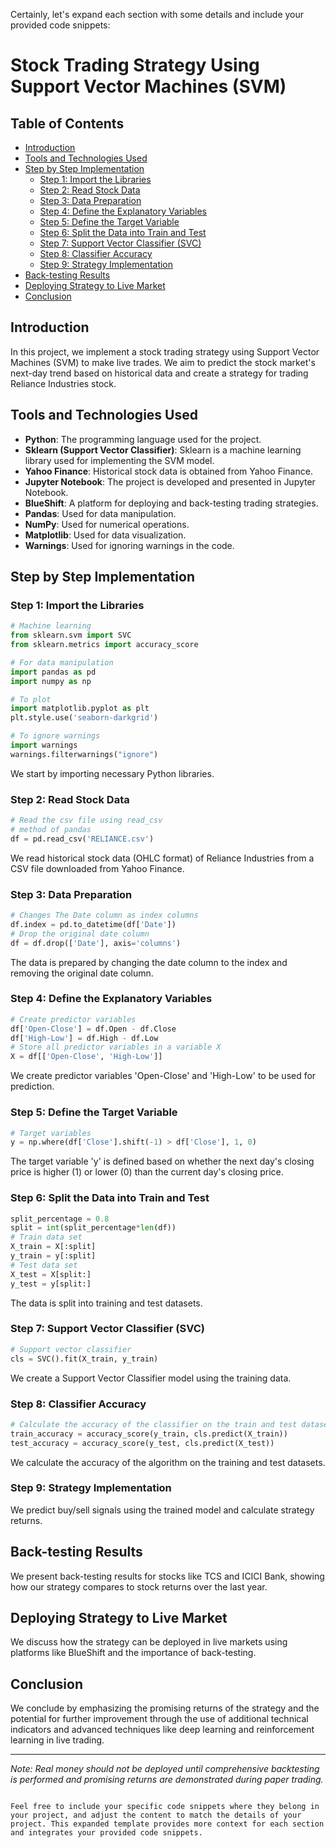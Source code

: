Certainly, let's expand each section with some details and include your provided code snippets:

 
# Stock Trading Strategy Using Support Vector Machines (SVM)

## Table of Contents
- [Introduction](#introduction)
- [Tools and Technologies Used](#tools-and-technologies-used)
- [Step by Step Implementation](#step-by-step-implementation)
  - [Step 1: Import the Libraries](#step-1-import-the-libraries)
  - [Step 2: Read Stock Data](#step-2-read-stock-data)
  - [Step 3: Data Preparation](#step-3-data-preparation)
  - [Step 4: Define the Explanatory Variables](#step-4-define-the-explanatory-variables)
  - [Step 5: Define the Target Variable](#step-5-define-the-target-variable)
  - [Step 6: Split the Data into Train and Test](#step-6-split-the-data-into-train-and-test)
  - [Step 7: Support Vector Classifier (SVC)](#step-7-support-vector-classifier-svc)
  - [Step 8: Classifier Accuracy](#step-8-classifier-accuracy)
  - [Step 9: Strategy Implementation](#step-9-strategy-implementation)
- [Back-testing Results](#back-testing-results)
- [Deploying Strategy to Live Market](#deploying-strategy-to-live-market)
- [Conclusion](#conclusion)

## Introduction

In this project, we implement a stock trading strategy using Support Vector Machines (SVM) to make live trades. We aim to predict the stock market's next-day trend based on historical data and create a strategy for trading Reliance Industries stock.

## Tools and Technologies Used

- **Python**: The programming language used for the project.
- **Sklearn (Support Vector Classifier)**: Sklearn is a machine learning library used for implementing the SVM model.
- **Yahoo Finance**: Historical stock data is obtained from Yahoo Finance.
- **Jupyter Notebook**: The project is developed and presented in Jupyter Notebook.
- **BlueShift**: A platform for deploying and back-testing trading strategies.
- **Pandas**: Used for data manipulation.
- **NumPy**: Used for numerical operations.
- **Matplotlib**: Used for data visualization.
- **Warnings**: Used for ignoring warnings in the code.

## Step by Step Implementation

### Step 1: Import the Libraries

```python
# Machine learning 
from sklearn.svm import SVC 
from sklearn.metrics import accuracy_score 

# For data manipulation 
import pandas as pd 
import numpy as np 

# To plot 
import matplotlib.pyplot as plt 
plt.style.use('seaborn-darkgrid') 

# To ignore warnings 
import warnings 
warnings.filterwarnings("ignore")
```

We start by importing necessary Python libraries.

### Step 2: Read Stock Data

```python
# Read the csv file using read_csv  
# method of pandas 
df = pd.read_csv('RELIANCE.csv') 
```

We read historical stock data (OHLC format) of Reliance Industries from a CSV file downloaded from Yahoo Finance.

### Step 3: Data Preparation

```python
# Changes The Date column as index columns 
df.index = pd.to_datetime(df['Date']) 
# Drop the original date column 
df = df.drop(['Date'], axis='columns')
```

The data is prepared by changing the date column to the index and removing the original date column.

### Step 4: Define the Explanatory Variables

```python
# Create predictor variables 
df['Open-Close'] = df.Open - df.Close 
df['High-Low'] = df.High - df.Low 
# Store all predictor variables in a variable X 
X = df[['Open-Close', 'High-Low']]
```

We create predictor variables 'Open-Close' and 'High-Low' to be used for prediction.

### Step 5: Define the Target Variable

```python
# Target variables 
y = np.where(df['Close'].shift(-1) > df['Close'], 1, 0)
```

The target variable 'y' is defined based on whether the next day's closing price is higher (1) or lower (0) than the current day's closing price.

### Step 6: Split the Data into Train and Test

```python
split_percentage = 0.8
split = int(split_percentage*len(df)) 
# Train data set 
X_train = X[:split] 
y_train = y[:split] 
# Test data set 
X_test = X[split:] 
y_test = y[split:]
```

The data is split into training and test datasets.

### Step 7: Support Vector Classifier (SVC)

```python
# Support vector classifier 
cls = SVC().fit(X_train, y_train)
```

We create a Support Vector Classifier model using the training data.

### Step 8: Classifier Accuracy

```python
# Calculate the accuracy of the classifier on the train and test dataset
train_accuracy = accuracy_score(y_train, cls.predict(X_train))
test_accuracy = accuracy_score(y_test, cls.predict(X_test))
```

We calculate the accuracy of the algorithm on the training and test datasets.

### Step 9: Strategy Implementation

We predict buy/sell signals using the trained model and calculate strategy returns.

## Back-testing Results

We present back-testing results for stocks like TCS and ICICI Bank, showing how our strategy compares to stock returns over the last year.

## Deploying Strategy to Live Market

We discuss how the strategy can be deployed in live markets using platforms like BlueShift and the importance of back-testing.

## Conclusion

We conclude by emphasizing the promising returns of the strategy and the potential for further improvement through the use of additional technical indicators and advanced techniques like deep learning and reinforcement learning in live trading.

---

*Note: Real money should not be deployed until comprehensive backtesting is performed and promising returns are demonstrated during paper trading.*
```

Feel free to include your specific code snippets where they belong in your project, and adjust the content to match the details of your project. This expanded template provides more context for each section and integrates your provided code snippets.

